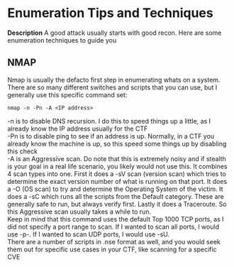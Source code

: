 # Enumeration Tips and Techniques
**Description**
A good attack usually starts with good recon. Here are some enumeration techniques to guide you
## NMAP
Nmap is usually the defacto first step in enumerating whats on a system. There are so many different switches and scripts that you can use, but I generally use this specific command set:
```
nmap -n -Pn -A <IP address>
```
-n is to disable DNS recursion. I do this to speed things up a little, as I already know the IP address usually for the CTF \
-Pn is to disable ping to see if an address is up. Normally, in a CTF you already know the machine is up, so this speed some things up by disabling this check \
-A is an Aggressive scan. Do note that this is extremely noisy and if stealth is your goal in a real life scenario, you likely would not use this. It combines 4 scan types into one. First it does a -sV scan (version scan) which tries to determine the exact version number of what is running on that port. It does a -O (OS scan) to try and determine the Operating System of the victim. It does a -sC which runs all the scripts from the Default category. These are generally safe to run, but always verify first. Lastly it does a Traceroute. So this Aggressive scan usually takes a while to run. \
Keep in mind that this command uses the default Top 1000 TCP ports, as I did not specify a port range to scan. If I wanted to scan all ports, I would use -p-. If I wanted to scan UDP ports, I would use -sU. \
There are a number of scripts in .nse format as well, and you would seek them out for specific use cases in your CTF, like scanning for a specific CVE

